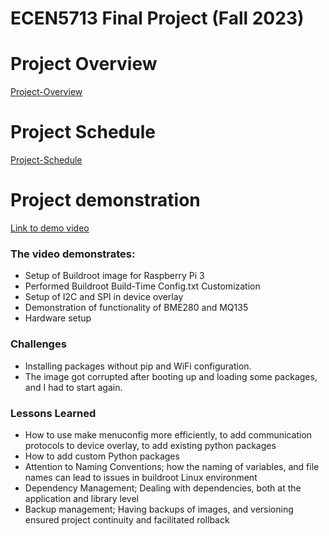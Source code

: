 # ECEN5713 Final Project (Fall 2023)

# Project Overview

[Project-Overview](https://github.com/cu-ecen-aeld/final-project-VisweshBaskaran/wiki/Project-Overview)

# Project Schedule

[Project-Schedule](https://github.com/users/VisweshBaskaran/projects/1)

# Project demonstration 

[Link to demo video](https://drive.google.com/file/d/1x8BvU9jXe1MMr_M3Rcei-SJP3ba_1Ley/view?usp=drive_link)

### The video demonstrates:

* Setup of Buildroot image for Raspberry Pi 3
* Performed Buildroot Build-Time Config.txt Customization
* Setup of I2C and SPI in device overlay
* Demonstration of functionality of BME280 and MQ135
* Hardware setup
### Challenges

* Installing packages without pip and WiFi configuration.
* The image got corrupted after booting up and loading some packages, and I had to start again. 

### Lessons Learned

* How to use make menuconfig more efficiently, to add communication protocols to device overlay, to add existing python packages
* How to add custom Python packages
* Attention to Naming Conventions; how the naming of variables, and file names can lead to issues in buildroot Linux environment
* Dependency Management; Dealing with dependencies, both at the application and library level
* Backup management; Having backups of images, and versioning ensured project continuity and facilitated rollback
